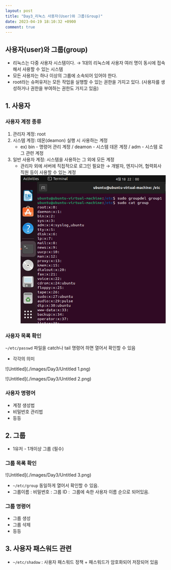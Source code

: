 ```yaml
---
layout: post
title: "Day3_리눅스 사용자(User)와 그룹(Group)"
date: 2023-04-19 18:10:32 +0900
comment: true
---
```



## 사용자(user)와 그룹(group)

- 리눅스는 다중 사용자 시스템이다. → 1대의 리눅스에 사용자 여러 명이 동시에 접속해서 사용할 수 있는 시스템
- 모든 사용자는 하나 이상의 그룹에 소속되어 있어야 한다.
- root라는 슈퍼유저는 모든 작업을 실행할 수 있는 권한을 가지고 있다. (사용자를 생성하거나 권한을 부여하는 권한도 가지고 있음)

## 1. 사용자

### 사용자 계정 종류

1. 관리자 계정: root
2. 시스템 계정: 데몬(deamon) 실행 시 사용하는 계정
    - ex) bin - 명령어 관리 계정 / deamon - 시스템 데몬 계정 / adm - 시스템 로그 관련 계정
3. 일반 사용자 계정: 시스템을 사용하는 그 외에 모든 계정
    - 관리자 외에 서버에 직접적으로 로그인 필요한 → 개발자, 엔지니어, 협력회사 직원 등이 사용할 수 있는 계정
    ![Untitled](./images/Day3/Untitled.png)

### 사용자 목록 확인

`~/etc/passwd` 파일을 catch나 tail 명령어 하면 열어서 확인할 수 있음

- 각각의 의미

![Untitled](./images/Day3/Untitled 1.png)

![Untitled](./images/Day3/Untitled 2.png)

### 사용자 명령어

- 계정 생성법
- 비밀번호 관리법
- 등등

## 2. 그룹

- 1유저 - 1개이상 그룹 (필수)

### 그룹 목록 확인

![Untitled](./images/Day3/Untitled 3.png)

- `~/etc/group` 동일하게 열어서 확인할 수 있음.
- 그룹이름 : 비밀번호 : 그룹 ID :  그룹에 속한 사용자 이름 순으로 되어있음.

### 그룹 명령어

- 그룹 생성
- 그룹 삭제
- 등등

## 3. 사용자 패스워드 관련

- `~/etc/shadow` : 사용자 패스워드 정책 + 패스워드가 암호화되어 저장되어 있음